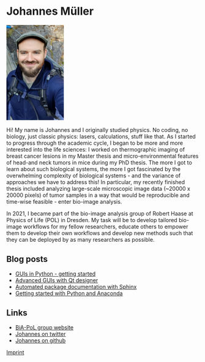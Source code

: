 # Johannes Müller

<img src="../images/johannes_mueller.jpg" alt="pol" width="150"/>

Hi! My name is Johannes and I originally studied physics. No coding, no biology, just classic physics: lasers, calculations, stuff like that.
As I started to progress through the academic cycle, I began to be more and more interested into the life sciences: I worked on thermographic imaging of breast
cancer lesions in my Master thesis and micro-environmental features of head-and neck tumors in mice during my PhD thesis.
The more I got to learn about such biological systems, the more I got fascinated by the overwhelming complexity of biological systems - and the variance of approaches we have to address this!
In particular, my recently finished thesis included analyzing large-scale microscopic image data (~20000 x 20000 pixels) of tumor samples in a way that
would be reproducible and time-wise feasible - enter bio-image analysis.

In 2021, I became part of the bio-image analysis group of Robert Haase at Physics of Life (POL) in Dresden. My task will be to develop tailored bio-image workflows for my fellow researchers,
educate others to empower them to develop their own workflows and develop new methods such that they can be deployed by as many researchers as possible.

## Blog posts
* [GUIs in Python - getting started](entry_user_inter/Readme)
* [Advanced GUIs with Qt designer](entry_user_interf2/Readme)
* [Automated package documentation with Sphinx](entry_sphinx/Readme)
* [Getting started with Python and Anaconda](anaconda_getting_started/Readme)

## Links
* [BiA-PoL group website](https://physics-of-life.tu-dresden.de/en/research/technology-development-groups/bio-image-analysis)
* [Johannes on twitter](https://twitter.com/jm_mightypirate)
* [Johannes on github](https://github.com/jo-mueller)

[Imprint](../imprint)
